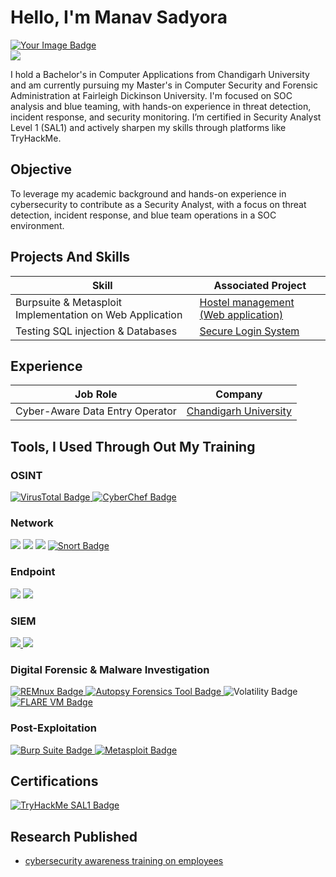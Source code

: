 # Hello, I'm Manav Sadyora
<div>
  <a href="https://tryhackme.com/p/Manav.Sadyora">
    <img src="https://tryhackme-badges.s3.amazonaws.com/Manav.Sadyora.png" alt="Your Image Badge" />
  </a>
</div>
<div>
  <a href="https://www.linkedin.com/in/manav-sadyora/">
    <img src="https://img.shields.io/badge/-LinkedIn-0072b1?&style=for-the-badge&logo=linkedin&logoColor=white" />
  </a>
</div>

I hold a Bachelor's in Computer Applications from Chandigarh University and am currently pursuing my Master's in Computer Security and Forensic Administration at Fairleigh Dickinson University. I'm focused on SOC analysis and blue teaming, with hands-on experience in threat detection, incident response, and security monitoring. I’m certified in Security Analyst Level 1 (SAL1) and actively sharpen my skills through platforms like TryHackMe.

## Objective
To leverage my academic background and hands-on experience in cybersecurity to contribute as a Security Analyst, with a focus on threat detection, incident response, and blue team operations in a SOC environment.

## Projects And Skills

| Skill                                         | Associated Project         |
|-----------------------------------------------|----------------------------|
| Burpsuite & Metasploit Implementation on Web Application          | <a href="https://www.linkedin.com/in/manav-sadyora/details/projects/urn:li:fsd_profileProject:(ACoAADnPfWgBfALtJzQhYjxiyFOJVQ5C6rBo39k,2004198374)/treasury/">Hostel management (Web application)</a>|
| Testing SQL injection & Databases | <a href="https://www.linkedin.com/in/manav-sadyora/details/projects/2005467521/multiple-media-viewer/?profileId=ACoAADnPfWgBfALtJzQhYjxiyFOJVQ5C6rBo39k&treasuryMediaId=1750057157182">Secure Login System</a>|

## Experience
|      Job Role                                 | Company         |
|-----------------------------------------------|----------------------------|
| Cyber-Aware Data Entry Operator       | <a href="https://www.linkedin.com/in/manav-sadyora/details/experience/">Chandigarh University</a>|

## Tools, I Used Through Out My Training

### OSINT
<div>
    <a href="http://www.tryhackme.com/r/room/threatinteltools?utm_campaign=social_share&utm_medium=social&utm_source=linkedin">
     <img src="https://img.shields.io/badge/-VirusTotal-3949AB?style=for-the-badge&logo=virustotal&logoColor=white" alt="VirusTotal Badge" />
    </a>
  <a href="https://tryhackme.com/room/cyberchefbasics?utm_source=linkedin&utm_medium=social&utm_campaign=social_share&utm_content=room">
    <img src="https://img.shields.io/badge/-CyberChef-6A1B9A?style=for-the-badge&logoColor=white" alt="CyberChef Badge" />
</a>
</div>

### Network
<div>
    <img src="https://img.shields.io/badge/-Wireshark-1679A7?&style=for-the-badge&logo=Wireshark&logoColor=white" />
    <img src="https://img.shields.io/badge/-Suricata-EF3B2D?&style=for-the-badge&logo=Suricata&logoColor=white" />
    <img src="https://img.shields.io/badge/-Zeek-777BB4?&style=for-the-badge&logo=Zeek&logoColor=white" />
  <a href="https://www.snort.org/">
  <img src="https://img.shields.io/badge/-Snort-F50057?style=for-the-badge&logoColor=white" alt="Snort Badge" />
</a>
</div>

### Endpoint
<div>
    <img src="https://img.shields.io/badge/-Microsoft_Defender_for_Endpoint-00A4EF?&style=for-the-badge&logo=Microsoft&logoColor=white" />
    <img src="https://img.shields.io/badge/-Velociraptor-4B275F?&style=for-the-badge&logo=Velociraptor&logoColor=white" />
</div>

### SIEM
<div>
  <a href="https://tryhackme.com/room/splunk101?utm_source=linkedin&utm_medium=social&utm_campaign=social_share&utm_content=room">  
  <img src="https://img.shields.io/badge/-Splunk-000000?&style=for-the-badge&logo=Splunk&logoColor=white" />
    <img src="https://img.shields.io/badge/-Elastic-005571?&style=for-the-badge&logo=Elastic&logoColor=white" />
</a>
</div>

### Digital Forensic & Malware Investigation
<div>
  <a href="https://remnux.org/">
  <img src="https://img.shields.io/badge/-REMnux-E53935?style=for-the-badge&logoColor=white" alt="REMnux Badge" />
</a>
  <a href="https://www.linkedin.com/posts/manav-sadyora_i-got-a-good-basic-knowledge-of-digital-forensics-activity-7341906802550194176-q9hC?utm_source=share&utm_medium=member_desktop&rcm=ACoAADnPfWgBfALtJzQhYjxiyFOJVQ5C6rBo39k">
   <img src="https://img.shields.io/badge/-Autopsy-1565C0?style=for-the-badge&logoColor=white" alt="Autopsy Forensics Tool Badge" />
</a>
  <img src="https://img.shields.io/badge/-Volatility-283593?style=for-the-badge&logoColor=white" alt="Volatility Badge" />
</div>

<a href="https://www.linkedin.com/posts/manav-sadyora_cybersecurity-malwareanalysis-reverseengineering-activity-7346402225256091649-bFYW?utm_source=share&utm_medium=member_desktop&rcm=ACoAADnPfWgBfALtJzQhYjxiyFOJVQ5C6rBo39k">
  <img src="https://img.shields.io/badge/-FLARE_VM-546E7A?style=for-the-badge&logoColor=white" alt="FLARE VM Badge" />
</a>

### Post-Exploitation
</div>
    <a href="https://www.linkedin.com/posts/manav-sadyora_cybersecurity-ethicalhacking-tryhackme-activity-7340999416180371456-pU7k?utm_source=share&utm_medium=member_desktop&rcm=ACoAADnPfWgBfALtJzQhYjxiyFOJVQ5C6rBo39k">
    <img src="https://img.shields.io/badge/-Burp%20Suite-orange?style=for-the-badge&logo=burpsuite&logoColor=white" alt="Burp Suite Badge" />
</a>
    <a href="https://www.linkedin.com/posts/manav-sadyora_tryhackme-metasploit-cybersecurity-activity-7338832115511267330-ljLn?utm_source=share&utm_medium=member_desktop&rcm=ACoAADnPfWgBfALtJzQhYjxiyFOJVQ5C6rBo39k">
    <img src="https://img.shields.io/badge/-Metasploit-blue?style=for-the-badge&logo=metasploit&logoColor=white" alt="Metasploit Badge" />
</a>
</div>

## Certifications

<div>
<a href="https://www.credly.com/badges/53a618a4-dd2d-428d-a173-8c34162bfcab">
  <img src="https://img.shields.io/badge/-SAL1_TryHackMe-2BAF2B?style=for-the-badge&logo=tryhackme&logoColor=white" alt="TryHackMe SAL1 Badge" />
</a>
</div>

## Research Published
<ul>
  <li><a href="https://github.com/mnv1851/cybersecurity-awareness-training-on-employees/tree/main">cybersecurity awareness training on employees</li>
  </a>
</ul>
